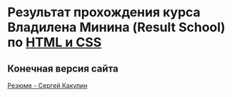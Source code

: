 # Результат прохождения курса Владилена Минина (Result School) по  [HTML и CSS](https://result.school/products/html-css)

## Конечная версия сайта 
[Резюме - Сергей Какулин](https://sergeykakulin.github.io/resume2022/)

